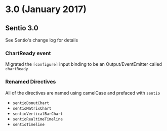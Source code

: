 # 3.0 (January 2017)

## Sentio 3.0
See Sentio's change log for details

### ChartReady event
Migrated the ```[configure]``` input binding to be an Output/EventEmitter called ```chartReady```

### Renamed Directives
All of the directives are named using camelCase and prefaced with ```sentio```

 * ```sentioDonutChart```
 * ```sentioMatrixChart```
 * ```sentioVerticalBarChart```
 * ```sentioRealtimeTimeline```
 * ```sentioTimeline```

